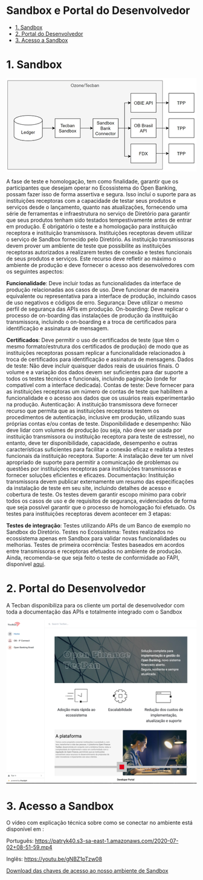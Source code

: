# Sandbox e Portal do Desenvolvedor

- [1. Sandbox](#1-sandbox)
- [2. Portal do Desenvolvedor](#2-portal-do-desenvolvedor)
- [3. Acesso a Sandbox](#3-acesso-a-sandbox)

# 1. Sandbox

![Dashboard](../images/imagem_26.png)

A fase de teste e homologação, tem como finalidade, garantir que os participantes que desejam operar no Ecossistema do Open Banking, possam fazer isso de forma assertiva e segura. Isso incluí o suporte para as instituições receptoras com a capacidade de testar seus produtos e serviços desde o lançamento, quanto nas atualizações, fornecendo uma série de ferramentas e infraestrutura no serviço de Diretório para garantir que seus produtos tenham sido testados tempestivamente antes de entrar em produção.
É obrigatório o teste e a homologação para instituição receptora e instituição transmissora. Instituições receptoras devem utilizar o serviço de Sandbox fornecido pelo Diretório.
As instituição transmissoras devem prover um ambiente de teste que possibilite as instituições receptoras autorizados a realizarem testes de conexão e testes funcionais de seus produtos e serviços. Este recurso deve refletir ao máximo o ambiente de produção e deve fornecer o acesso aos desenvolvedores com os seguintes aspectos:

<b>Funcionalidade</b>: Deve incluir todas as funcionalidades da interface de produção relacionadas aos casos de uso. Deve funcionar de maneira equivalente ou representativa para a interface de produção, incluindo casos de uso negativos e códigos de erro.
Segurança: Deve utilizar o mesmo perfil de segurança das APIs em produção.
On-boarding: Deve replicar o processo de on-boarding das instalações de produção da instituição transmissora, incluindo o on-boarding e a troca de certificados para identificação e assinatura de mensagem.

<b>Certificados</b>: Deve permitir o uso de certificados de teste (que têm o mesmo formato/estrutura dos certificados de produção) de modo que as instituições receptoras possam replicar a funcionalidade relacionados à troca de certificados para identificação e assinatura de mensagens.
Dados de teste: Não deve incluir quaisquer dados reais de usuários finais. O volume e a variação dos dados devem ser suficientes para dar suporte a todos os testes técnicos e funcionais, incluindo paginação (onde for compatível com a interface dedicada).
Contas de teste: Deve fornecer para as instituições receptoras um número de contas de teste que habilitem a funcionalidade e o acesso aos dados que os usuários reais experimentarão na produção.
Autenticação: A instituição transmissora deve fornecer recurso que permita que as instituições receptoras testem os procedimentos de autenticação, inclusive em produção, utilizando suas próprias contas e/ou contas de teste.
Disponibilidade e desempenho: Não deve lidar com volumes de produção (ou seja, não deve ser usada por instituição transmissora ou instituição receptora para teste de estresse), no entanto, deve ter disponibilidade, capacidade, desempenho e outras características suficientes para facilitar a conexão eficaz e realista a testes funcionais da instituição receptora.
Suporte: A instalação deve ter um nível apropriado de suporte para permitir a comunicação de problemas ou questões por instituições receptoras para instituições transmissoras e fornecer soluções eficientes e eficazes.
Documentação: Instituição transmissora devem publicar externamente um resumo das especificações da instalação de teste em seu site, incluindo detalhes de acesso e cobertura de teste.
Os testes devem garantir escopo mínimo para cobrir todos os casos de uso e de requisitos de segurança, evidenciados de forma que seja possível garantir que o processo de homologação foi efetuado.
Os testes para instituições receptoras devem acontecer em 3 etapas:

<b>Testes de integração</b>: Testes utilizando APIs de um Banco de exemplo no Sandbox do Diretório.
Testes no Ecossistema: Testes realizados no ecossistema apenas em Sandbox para validar novas funcionalidades ou melhorias.
Testes de primeira ocorrência: Testes baseados em acordos entre transmissoras e receptoras efetuados no ambiente de produção.
Ainda, recomenda-se que seja feito o teste de conformidade ao FAPI, disponível [aqui](https://openid.net/certification/fapi_op_testing/).


# 2. Portal do Desenvolvedor

A Tecban disponibiliza para os cliente um portal de desenvolvedor com toda a documentação das APIs e totalmente integrado com o Sandbox 

![OpenID](../images/imagem_24.jpg)


# 3. Acesso a Sandbox

O vídeo com explicação técnica sobre como se conectar no ambiente está disponível em : 


Português: https://patryk40.s3-sa-east-1.amazonaws.com/2020-07-02+08-51-59.mp4

Inglês: https://youtu.be/gNBZ1pTzw08


[Download das chaves de acesso ao nosso ambiente de Sandbox](https://1drv.ms/u/s!AmMxDxGhYOfggtZhGv78Fye8N8SIpg)
